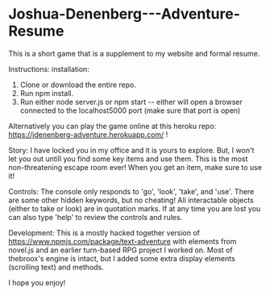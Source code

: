 # Joshua-Denenberg---Adventure-Resume

This is a short game that is a supplement to my website and formal resume.

Instructions:
installation:
1) Clone or download the entire repo.
2) Run npm install.
3) Run either node server.js or npm start -- either will open a browser connected to the localhost5000 port (make sure that port is open)

Alternatively you can play the game online at this heroku repo: https://jdenenberg-adventure.herokuapp.com/ !

Story: I have locked you in my office and it is yours to explore. But, I won't let you out untill you find some key items and use them.
This is the most non-threatening escape room ever!
When you get an item, make sure to use it!

Controls:
The console only responds to 'go', 'look', 'take', and 'use'. There are some other hidden keywords, but no cheating!
All interactable objects (either to take or look) are in quotation marks.
If at any time you are lost you can also type 'help' to review the controls and rules.

Development:
This is a mostly hacked together version of https://www.npmjs.com/package/text-adventure with elements from novel.js and an earlier turn-based RPG project I worked on. Most of thebroox's engine is intact, but
I added some extra display elements (scrolling text) and methods.

I hope you enjoy!
